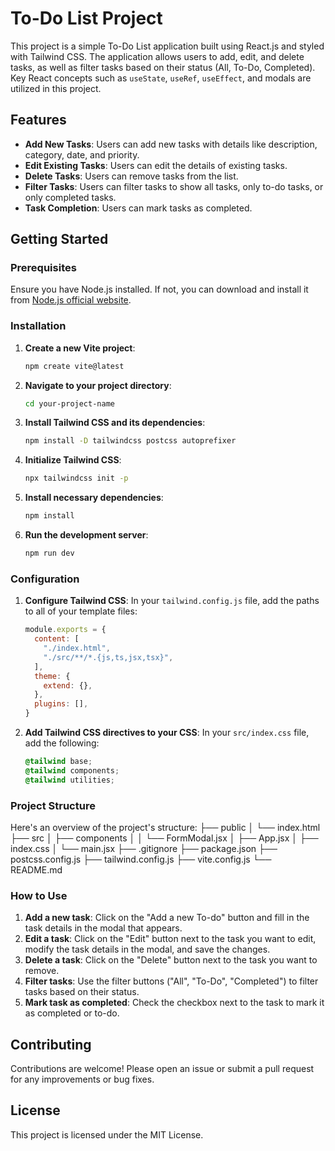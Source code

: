 # To-Do List Project

This project is a simple To-Do List application built using React.js and styled with Tailwind CSS. The application allows users to add, edit, and delete tasks, as well as filter tasks based on their status (All, To-Do, Completed). Key React concepts such as `useState`, `useRef`, `useEffect`, and modals are utilized in this project.

## Features

- **Add New Tasks**: Users can add new tasks with details like description, category, date, and priority.
- **Edit Existing Tasks**: Users can edit the details of existing tasks.
- **Delete Tasks**: Users can remove tasks from the list.
- **Filter Tasks**: Users can filter tasks to show all tasks, only to-do tasks, or only completed tasks.
- **Task Completion**: Users can mark tasks as completed.

## Getting Started

### Prerequisites

Ensure you have Node.js installed. If not, you can download and install it from [Node.js official website](https://nodejs.org/).

### Installation

1. **Create a new Vite project**:
    ```bash
    npm create vite@latest
    ```

2. **Navigate to your project directory**:
    ```bash
    cd your-project-name
    ```

3. **Install Tailwind CSS and its dependencies**:
    ```bash
    npm install -D tailwindcss postcss autoprefixer
    ```

4. **Initialize Tailwind CSS**:
    ```bash
    npx tailwindcss init -p
    ```

5. **Install necessary dependencies**:
    ```bash
    npm install
    ```

6. **Run the development server**:
    ```bash
    npm run dev
    ```

### Configuration

1. **Configure Tailwind CSS**:
    In your `tailwind.config.js` file, add the paths to all of your template files:
    ```js
    module.exports = {
      content: [
        "./index.html",
        "./src/**/*.{js,ts,jsx,tsx}",
      ],
      theme: {
        extend: {},
      },
      plugins: [],
    }
    ```

2. **Add Tailwind CSS directives to your CSS**:
    In your `src/index.css` file, add the following:
    ```css
    @tailwind base;
    @tailwind components;
    @tailwind utilities;
    ```

### Project Structure

Here's an overview of the project's structure:
├── public
│ └── index.html
├── src
│ ├── components
│ │ └── FormModal.jsx
│ ├── App.jsx
│ ├── index.css
│ └── main.jsx
├── .gitignore
├── package.json
├── postcss.config.js
├── tailwind.config.js
├── vite.config.js
└── README.md

### How to Use

1. **Add a new task**: Click on the "Add a new To-do" button and fill in the task details in the modal that appears.
2. **Edit a task**: Click on the "Edit" button next to the task you want to edit, modify the task details in the modal, and save the changes.
3. **Delete a task**: Click on the "Delete" button next to the task you want to remove.
4. **Filter tasks**: Use the filter buttons ("All", "To-Do", "Completed") to filter tasks based on their status.
5. **Mark task as completed**: Check the checkbox next to the task to mark it as completed or to-do.

## Contributing

Contributions are welcome! Please open an issue or submit a pull request for any improvements or bug fixes.

## License

This project is licensed under the MIT License.
